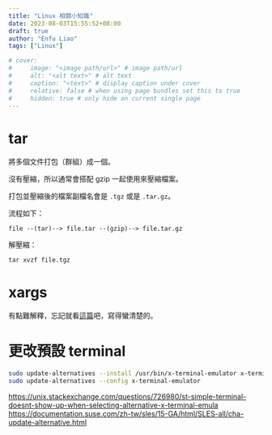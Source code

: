```yaml
---
title: "Linux 相關小知識"
date: 2023-08-03T15:55:52+08:00
draft: true
author: "Enfu Liao"
tags: ["Linux"]

# cover:
#     image: "<image path/url>" # image path/url
#     alt: "<alt text>" # alt text
#     caption: "<text>" # display caption under cover
#     relative: false # when using page bundles set this to true
#     hidden: true # only hide on current single page
---
```


# tar
將多個文件打包（群組）成一個。

沒有壓縮，所以通常會搭配 gzip 一起使用來壓縮檔案。

打包並壓縮後的檔案副檔名會是 `.tgz` 或是 `.tar.gz`。

流程如下：

```
file --(tar)--> file.tar --(gzip)--> file.tar.gz
```

解壓縮：
```
tar xvzf file.tgz
```

# xargs
有點難解釋，忘記就看[這篇](https://blog.gtwang.org/linux/xargs-command-examples-in-linux-unix/)吧，寫得蠻清楚的。

# 更改預設 terminal

```bash
sudo update-alternatives --install /usr/bin/x-terminal-emulator x-terminal-emulator /usr/local/bin/alacritty 200
sudo update-alternatives --config x-terminal-emulator
```

https://unix.stackexchange.com/questions/726980/st-simple-terminal-doesnt-show-up-when-selecting-alternative-x-terminal-emula
https://documentation.suse.com/zh-tw/sles/15-GA/html/SLES-all/cha-update-alternative.html